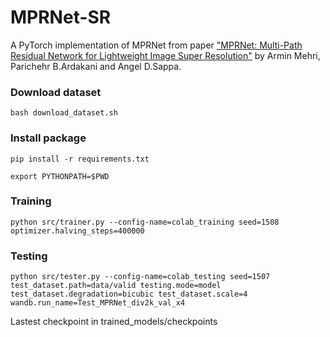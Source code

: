 # MPRNet-SR

A PyTorch implementation of MPRNet from paper ["MPRNet: Multi-Path Residual Network for Lightweight Image Super Resolution"](https://arxiv.org/abs/2011.04566) by Armin Mehri, Parichehr B.Ardakani and Angel D.Sappa. 

### Download dataset
```
bash download_dataset.sh
```

### Install package

```
pip install -r requirements.txt
```

```
export PYTHONPATH=$PWD
```

### Training

```
python src/trainer.py --config-name=colab_training seed=1508 optimizer.halving_steps=400000
```

### Testing
```
python src/tester.py --config-name=colab_testing seed=1507 test_dataset.path=data/valid testing.mode=model test_dataset.degradation=bicubic test_dataset.scale=4 wandb.run_name=Test_MPRNet_div2k_val_x4
```

Lastest checkpoint in trained_models/checkpoints